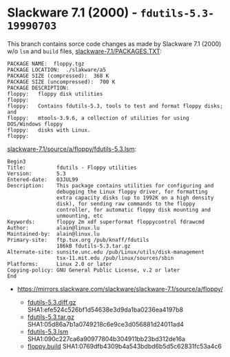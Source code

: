 Slackware 7.1 (2000) - `fdutils-5.3-19990703`
=============================================

This branch contains sorce code changes as made by Slackware 7.1 (2000) w/o `lsm` and `build` files,
[slackware-7.1/PACKAGES.TXT](https://mirrors.slackware.com/slackware/slackware-7.1/PACKAGES.TXT):

```
PACKAGE NAME:  floppy.tgz
PACKAGE LOCATION:  ./slakware/a5
PACKAGE SIZE (compressed):  368 K
PACKAGE SIZE (uncompressed):  700 K
PACKAGE DESCRIPTION:
floppy:   floppy disk utilities
floppy:
floppy:   Contains fdutils-5.3, tools to test and format floppy disks; and
floppy:   mtools-3.9.6, a collection of utilities for using DOS/Windows floppy
floppy:   disks with Linux.
floppy:
```

[slackware-7.1/source/a/floppy/fdutils-5.3.lsm](https://mirrors.slackware.com/slackware/slackware-7.1/source/a/floppy/fdutils-5.3.lsm):

```
Begin3
Title:          fdutils - Floppy utilities 
Version:        5.3
Entered-date:   03JUL99
Description:    This package contains utilities for configuring and
                debugging the Linux floppy driver, for formatting
                extra capacity disks (up to 1992K on a high density
                disk), for sending raw commands to the floppy
                controller, for automatic floppy disk mounting and
                unmounting, etc
Keywords:       floppy 2m xdf superformat floppycontrol fdrawcmd
Author:         alain@linux.lu
Maintained-by:  alain@linux.lu
Primary-site:   ftp.tux.org /pub/knaff/fdutils
                186kB fdutils-5.3.tar.gz
Alternate-site: sunsite.unc.edu /pub/Linux/utils/disk-management
                tsx-11.mit.edu /pub/linux/sources/sbin
Platforms:      Linux 2.0 or later
Copying-policy: GNU General Public License, v.2 or later
End
```

* https://mirrors.slackware.com/slackware/slackware-7.1/source/a/floppy/

  * [fdutils-5.3.diff.gz](https://mirrors.slackware.com/slackware/slackware-7.1/source/a/floppy/fdutils-5.3.diff.gz)
    SHA1:efe524c526bf1d54638e3d9da1ba0236ea4197b8
  * [fdutils-5.3.tar.gz](https://mirrors.slackware.com/slackware/slackware-7.1/source/a/floppy/fdutils-5.3.tar.gz)
    SHA1:05d86a7b1a0749218c6e9ce3d056881d24011ad4
  * [fdutils-5.3.lsm](https://mirrors.slackware.com/slackware/slackware-7.1/source/a/floppy/fdutils-5.3.lsm)
    SHA1:090c227ca6a90977804b304911bb23bd312de16a
  * [floppy.build](https://mirrors.slackware.com/slackware/slackware-7.1/source/a/floppy/floppy.build)
    SHA1:0769dfb4309b4a543bdbd6b5d5c62831fc53a4c6
